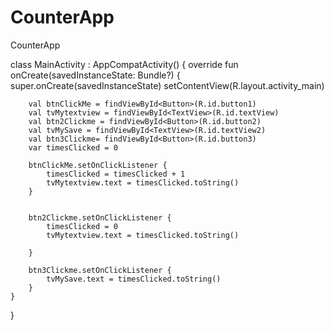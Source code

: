 # CounterApp
CounterApp

class MainActivity : AppCompatActivity() {
    override fun onCreate(savedInstanceState: Bundle?) {
        super.onCreate(savedInstanceState)
        setContentView(R.layout.activity_main)

        val btnClickMe = findViewById<Button>(R.id.button1)
        val tvMytextview = findViewById<TextView>(R.id.textView)
        val btn2Clickme = findViewById<Button>(R.id.button2)
        val tvMySave = findViewById<TextView>(R.id.textView2)
        val btn3Clickme= findViewById<Button>(R.id.button3)
        var timesClicked = 0

        btnClickMe.setOnClickListener {
            timesClicked = timesClicked + 1
            tvMytextview.text = timesClicked.toString()
        }


        btn2Clickme.setOnClickListener {
            timesClicked = 0
            tvMytextview.text = timesClicked.toString()

        }

        btn3Clickme.setOnClickListener {
            tvMySave.text = timesClicked.toString()
        }
    }
}
